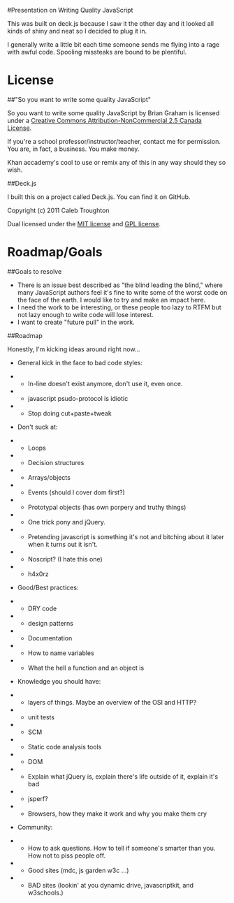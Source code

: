 #Presentation on Writing Quality JavaScript

This was built on deck.js because I saw it the other day and it looked all kinds of shiny and neat so I decided to plug it in.

I generally write a little bit each time someone sends me flying into a rage with awful code. Spooling missteaks are bound to be plentiful.

# License

##"So you want to write some quality JavaScript"

So you want to write some quality JavaScript by Brian Graham is licensed under a [Creative Commons Attribution-NonCommercial 2.5 Canada License](http://creativecommons.org/licenses/by-nc/2.5/ca/).

If you're a school professor/instructor/teacher, contact me for permission. You are, in fact, a business. You make money.

Khan accademy's cool to use or remix any of this in any way should they so wish.

##Deck.js

I built this on a project called Deck.js. You can find it on GitHub.

Copyright (c) 2011 Caleb Troughton

Dual licensed under the [MIT license](https://github.com/imakewebthings/deck.js/blob/master/MIT-license.txt) and [GPL license](https://github.com/imakewebthings/deck.js/blob/master/GPL-license.txt).

# Roadmap/Goals

##Goals to resolve

- There is an issue best described as "the blind leading the blind," where many JavaScript authors feel it's fine to write some of the worst code on the face of the earth. I would like to try and make an impact here.
- I need the work to be interesting, or these people too lazy to RTFM but not lazy enough to write code will lose interest.
- I want to create "future pull" in the work. 

##Roadmap

Honestly, I'm kicking ideas around right now...


- General kick in the face to bad code styles:
- - In-line doesn't exist anymore, don't use it, even once.
- - javascript psudo-protocol is idiotic
- - Stop doing cut+paste+tweak


- Don't suck at:
- - Loops
- - Decision structures
- - Arrays/objects
- - Events (should I cover dom first?)
- - Prototypal objects (has own porpery and truthy things)
- - One trick pony and jQuery.
- - Pretending javascript is something it's not and bitching about it later when it turns out it isn't. 
- - Noscript? (I hate this one)
- - h4x0rz


- Good/Best practices:
- - DRY code
- - design patterns
- - Documentation
- - How to name variables
- - What the hell a function and an object is


- Knowledge you should have:
- - layers of things. Maybe an overview of the OSI and HTTP?
- - unit tests
- - SCM
- - Static code analysis tools
- - DOM
- - Explain what jQuery is, explain there's life outside of it, explain it's bad
- - jsperf?
- - Browsers, how they make it work and why you make them cry


- Community:
- - How to ask questions. How to tell if someone's smarter than you. How not to piss people off.
- - Good sites (mdc, js garden w3c ...)
- - BAD sites (lookin' at you dynamic drive, javascriptkit, and w3schools.)